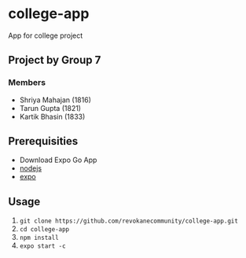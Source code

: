 # college-app

App for college project

## Project by Group 7

### Members

- Shriya Mahajan (1816)
- Tarun Gupta (1821)
- Kartik Bhasin (1833)

## Prerequisities

- Download Expo Go App
- [nodejs](https://nodejs.org/)
- [expo](https://expo.io/tools)

## Usage

1. `git clone https://github.com/revokanecommunity/college-app.git`
2. `cd college-app`
3. `npm install`
4. `expo start -c`
